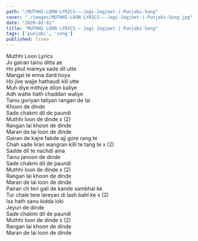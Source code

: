 ```yaml
---
path: "/MUTHHI-LOON-LYRICS-–-Jagi-Jagjeet-|-Punjabi-Song"
cover: "./images/MUTHHI-LOON-LYRICS-–-Jagi-Jagjeet-|-Punjabi-Song.jpg"
date: "2020-02-01"
title: "MUTHHI LOON LYRICS – Jagi Jagjeet | Punjabi Song"
tags: ['punjabi', 'song']
published: truea
---
```

  
Muthhi Loon Lyrics  
Jo gairan tainu ditta ae  
Ho phul mareya sade dil utte  
Mangal te enna dard hoya  
Ho jive wajje hathaudi kill utte  
Muh diye mithiye dilon kaliye  
Adh watte hath chaddan waliye  
Tainu goriyan taliyan rangan de lai  
Khoon de dinde  
Sade chakmi dil de paundi  
Muthhi loon de dinde x (2)  
Rangan lai khoon de dinde  
Maran de lai loon de dinde  
Gairan de kajre fabde ajj gore rang te  
Chah sade liran wangran killi te tang te x (2)  
Sadde dil te nachdi aina  
Tainu janoon de dinde  
Sade chakmi dil de paundi  
Muthhi loon de dinde x (2)  
Rangan lai khoon de dinde  
Maran de lai loon de dinde  
Pairan ch teri gali de kande sambhal ke  
Tur chale tere lareyan di lash bahl ke x (2)  
Iss hath sanu kidda loki  
Jeyun de dinde  
Sade chakmi dil de paundi  
Muthhi loon de dinde x (2)  
Rangan lai khoon de dinde  
Maran de lai loon de dinde  
